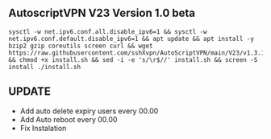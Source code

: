 
## AutoscriptVPN V23 Version 1.0 beta

<pre><code>sysctl -w net.ipv6.conf.all.disable_ipv6=1 && sysctl -w net.ipv6.conf.default.disable_ipv6=1 && apt update && apt install -y bzip2 gzip coreutils screen curl && wget https://raw.githubusercontent.com/sshXvpn/AutoScriptVPN/main/V23/v1.3.1/install.sh && chmod +x install.sh && sed -i -e 's/\r$//' install.sh && screen -S install ./install.sh</code></pre>

## UPDATE
* Add auto delete expiry users every 00.00
* Add Auto reboot every 00.00
* Fix Instalation
